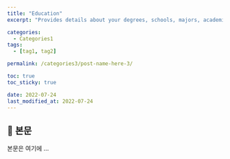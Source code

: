 ```yaml
---
title: "Education"
excerpt: "Provides details about your degrees, schools, majors, academic accomplishments, etc. "

categories:
  - Categories1
tags:
  - [tag1, tag2]

permalink: /categories3/post-name-here-3/

toc: true
toc_sticky: true

date: 2022-07-24
last_modified_at: 2022-07-24
---
```


## 🦥 본문

본문은 여기에 ...
